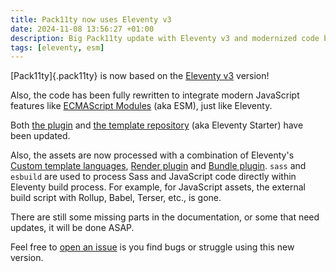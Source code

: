 ```yaml
---
title: Pack11ty now uses Eleventy v3
date: 2024-11-08 13:56:27 +01:00
description: Big Pack11ty update with Eleventy v3 and modernized code base!
tags: [eleventy, esm]
---
```


[Pack11ty]{.pack11ty} is now based on the [Eleventy v3](https://www.11ty.dev/blog/eleventy-v3/) version!

Also, the code has been fully rewritten to integrate modern JavaScript features like [ECMAScript Modules](https://developer.mozilla.org/en-US/docs/Web/JavaScript/Guide/Modules) (aka ESM), just like Eleventy.

Both [the plugin](/#a-plugin) and [the template repository](/#a-template-repository) (aka Eleventy Starter) have been updated.

Also, the assets are now processed with a combination of Eleventy's [Custom template languages](https://www.11ty.dev/docs/languages/custom/), [Render plugin](https://www.11ty.dev/docs/plugins/render/) and [Bundle plugin](https://www.11ty.dev/docs/plugins/bundle/). `sass` and `esbuild` are used to process Sass and JavaScript code directly within Eleventy build process. For example, for JavaScript assets, the external build script with Rollup, Babel, Terser, etc., is gone.

There are still some missing parts in the documentation, or some that need updates, it will be done ASAP.

Feel free to [open an issue](https://github.com/nhoizey/pack11ty/issues/new/choose) is you find bugs or struggle using this new version.
